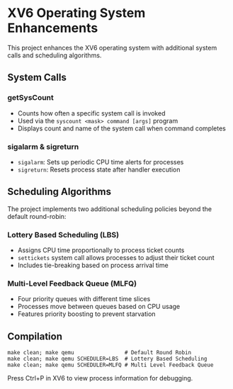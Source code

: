 # XV6 Operating System Enhancements

This project enhances the XV6 operating system with additional system calls and scheduling algorithms.

## System Calls

### getSysCount
- Counts how often a specific system call is invoked
- Used via the `syscount <mask> command [args]` program
- Displays count and name of the system call when command completes

### sigalarm & sigreturn
- `sigalarm`: Sets up periodic CPU time alerts for processes
- `sigreturn`: Resets process state after handler execution

## Scheduling Algorithms

The project implements two additional scheduling policies beyond the default round-robin:

### Lottery Based Scheduling (LBS)
- Assigns CPU time proportionally to process ticket counts
- `settickets` system call allows processes to adjust their ticket count
- Includes tie-breaking based on process arrival time

### Multi-Level Feedback Queue (MLFQ)
- Four priority queues with different time slices
- Processes move between queues based on CPU usage
- Features priority boosting to prevent starvation

## Compilation

```
make clean; make qemu                # Default Round Robin
make clean; make qemu SCHEDULER=LBS  # Lottery Based Scheduling
make clean; make qemu SCHEDULER=MLFQ # Multi Level Feedback Queue
```

Press Ctrl+P in XV6 to view process information for debugging.
